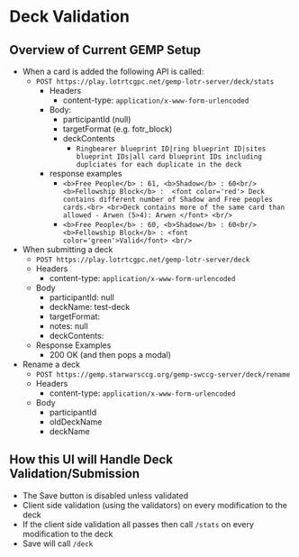 # Deck Validation

## Overview of Current GEMP Setup
* When a card is added the following API is called:
  * `POST https://play.lotrtcgpc.net/gemp-lotr-server/deck/stats`
    * Headers
      * content-type: `application/x-www-form-urlencoded`
    * Body:
        * participantId (null)
        * targetFormat (e.g. fotr_block)
        * deckContents 
            * `Ringbearer blueprint ID|ring blueprint ID|sites blueprint IDs|all card blueprint IDs including duplciates for each duplicate in the deck`
    * response examples
        * `<b>Free People</b>
            : 61, <b>Shadow</b>
            : 60<br/>
            <b>Fellowship Block</b>
            : 
            <font color='red'>
                Deck contains different number of Shadow and Free peoples cards.<br>
                <br>Deck contains more of the same card than allowed - Arwen (5>4): Arwen
            </font>
            <br/>
            `
        * `<b>Free People</b>
            : 60, <b>Shadow</b>
            : 60<br/>
            <b>Fellowship Block</b>
            : <font color='green'>Valid</font>
            <br/>
            `
* When submitting a deck
  * `POST https://play.lotrtcgpc.net/gemp-lotr-server/deck`
  * Headers
    * content-type: `application/x-www-form-urlencoded`
  * Body
    * participantId: null
    * deckName: test-deck
    * targetFormat: 
    * notes: null
    * deckContents: 
  * Response Examples
    * 200 OK (and then pops a modal)
* Rename a deck
  * `POST https://gemp.starwarsccg.org/gemp-swccg-server/deck/rename`
  * Headers
    * content-type: `application/x-www-form-urlencoded`
  * Body
    * participantId
    * oldDeckName
    * deckName

## How this UI will Handle Deck Validation/Submission
* The Save button is disabled unless validated
* Client side validation (using the validators) on every modification to the deck
* If the client side validation all passes then call `/stats` on every modification to the deck
* Save will call `/deck`